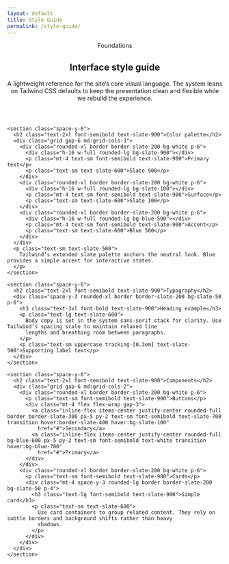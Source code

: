 ```yaml
---
layout: default
title: Style Guide
permalink: /style-guide/
---
```

<section class="bg-white py-16">
  <div class="mx-auto flex max-w-5xl flex-col gap-12 px-6">
    <header class="space-y-4">
      <p class="text-sm font-semibold uppercase tracking-[0.3em] text-slate-500">Foundations</p>
      <h1 class="text-3xl font-bold text-slate-900 md:text-4xl">Interface style guide</h1>
      <p class="text-lg text-slate-600">
        A lightweight reference for the site’s core visual language. The system leans on Tailwind CSS defaults to keep the
        presentation clean and flexible while we rebuild the experience.
      </p>
    </header>

    <section class="space-y-6">
      <h2 class="text-2xl font-semibold text-slate-900">Color palette</h2>
      <div class="grid gap-6 md:grid-cols-3">
        <div class="rounded-xl border border-slate-200 bg-white p-6">
          <div class="h-16 w-full rounded-lg bg-slate-900"></div>
          <p class="mt-4 text-sm font-semibold text-slate-900">Primary text</p>
          <p class="text-sm text-slate-600">Slate 900</p>
        </div>
        <div class="rounded-xl border border-slate-200 bg-white p-6">
          <div class="h-16 w-full rounded-lg bg-slate-100"></div>
          <p class="mt-4 text-sm font-semibold text-slate-900">Surface</p>
          <p class="text-sm text-slate-600">Slate 100</p>
        </div>
        <div class="rounded-xl border border-slate-200 bg-white p-6">
          <div class="h-16 w-full rounded-lg bg-blue-500"></div>
          <p class="mt-4 text-sm font-semibold text-slate-900">Accent</p>
          <p class="text-sm text-slate-600">Blue 500</p>
        </div>
      </div>
      <p class="text-sm text-slate-500">
        Tailwind’s extended slate palette anchors the neutral look. Blue provides a simple accent for interactive states.
      </p>
    </section>

    <section class="space-y-6">
      <h2 class="text-2xl font-semibold text-slate-900">Typography</h2>
      <div class="space-y-3 rounded-xl border border-slate-200 bg-slate-50 p-6">
        <h3 class="text-3xl font-bold text-slate-900">Heading example</h3>
        <p class="text-lg text-slate-600">
          Body copy is set in the system sans-serif stack for clarity. Use Tailwind’s spacing scale to maintain relaxed line
          lengths and breathing room between paragraphs.
        </p>
        <p class="text-sm uppercase tracking-[0.3em] text-slate-500">Supporting label text</p>
      </div>
    </section>

    <section class="space-y-6">
      <h2 class="text-2xl font-semibold text-slate-900">Components</h2>
      <div class="grid gap-6 md:grid-cols-2">
        <div class="rounded-xl border border-slate-200 bg-white p-6">
          <p class="text-sm font-semibold text-slate-900">Buttons</p>
          <div class="mt-4 flex flex-wrap gap-3">
            <a class="inline-flex items-center justify-center rounded-full border border-slate-300 px-5 py-2 text-sm font-semibold text-slate-700 transition hover:border-slate-400 hover:bg-slate-100"
              href="#">Secondary</a>
            <a class="inline-flex items-center justify-center rounded-full bg-blue-600 px-5 py-2 text-sm font-semibold text-white transition hover:bg-blue-700"
              href="#">Primary</a>
          </div>
        </div>
        <div class="rounded-xl border border-slate-200 bg-white p-6">
          <p class="text-sm font-semibold text-slate-900">Cards</p>
          <div class="mt-4 space-y-3 rounded-lg border border-slate-200 bg-slate-50 p-4">
            <h3 class="text-lg font-semibold text-slate-900">Simple card</h3>
            <p class="text-sm text-slate-600">
              Use card containers to group related content. They rely on subtle borders and background shifts rather than heavy
              shadows.
            </p>
          </div>
        </div>
      </div>
    </section>
  </div>
</section>
